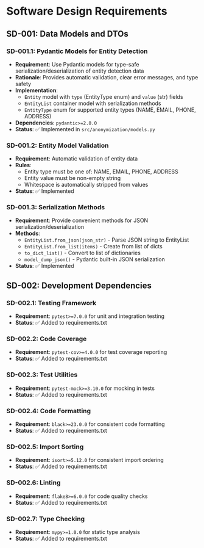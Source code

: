 # Software Design Requirements

## SD-001: Data Models and DTOs

### SD-001.1: Pydantic Models for Entity Detection
- **Requirement**: Use Pydantic models for type-safe serialization/deserialization of entity detection data
- **Rationale**: Provides automatic validation, clear error messages, and type safety
- **Implementation**:
  - `Entity` model with `type` (EntityType enum) and `value` (str) fields
  - `EntityList` container model with serialization methods
  - `EntityType` enum for supported entity types (NAME, EMAIL, PHONE, ADDRESS)
- **Dependencies**: `pydantic>=2.0.0`
- **Status**: ✅ Implemented in `src/anonymization/models.py`

### SD-001.2: Entity Model Validation
- **Requirement**: Automatic validation of entity data
- **Rules**:
  - Entity type must be one of: NAME, EMAIL, PHONE, ADDRESS
  - Entity value must be non-empty string
  - Whitespace is automatically stripped from values
- **Status**: ✅ Implemented

### SD-001.3: Serialization Methods
- **Requirement**: Provide convenient methods for JSON serialization/deserialization
- **Methods**:
  - `EntityList.from_json(json_str)` - Parse JSON string to EntityList
  - `EntityList.from_list(items)` - Create from list of dicts
  - `to_dict_list()` - Convert to list of dictionaries
  - `model_dump_json()` - Pydantic built-in JSON serialization
- **Status**: ✅ Implemented

## SD-002: Development Dependencies

### SD-002.1: Testing Framework
- **Requirement**: `pytest>=7.0.0` for unit and integration testing
- **Status**: ✅ Added to requirements.txt

### SD-002.2: Code Coverage
- **Requirement**: `pytest-cov>=4.0.0` for test coverage reporting
- **Status**: ✅ Added to requirements.txt

### SD-002.3: Test Utilities
- **Requirement**: `pytest-mock>=3.10.0` for mocking in tests
- **Status**: ✅ Added to requirements.txt

### SD-002.4: Code Formatting
- **Requirement**: `black>=23.0.0` for consistent code formatting
- **Status**: ✅ Added to requirements.txt

### SD-002.5: Import Sorting
- **Requirement**: `isort>=5.12.0` for consistent import ordering
- **Status**: ✅ Added to requirements.txt

### SD-002.6: Linting
- **Requirement**: `flake8>=6.0.0` for code quality checks
- **Status**: ✅ Added to requirements.txt

### SD-002.7: Type Checking
- **Requirement**: `mypy>=1.0.0` for static type analysis
- **Status**: ✅ Added to requirements.txt
